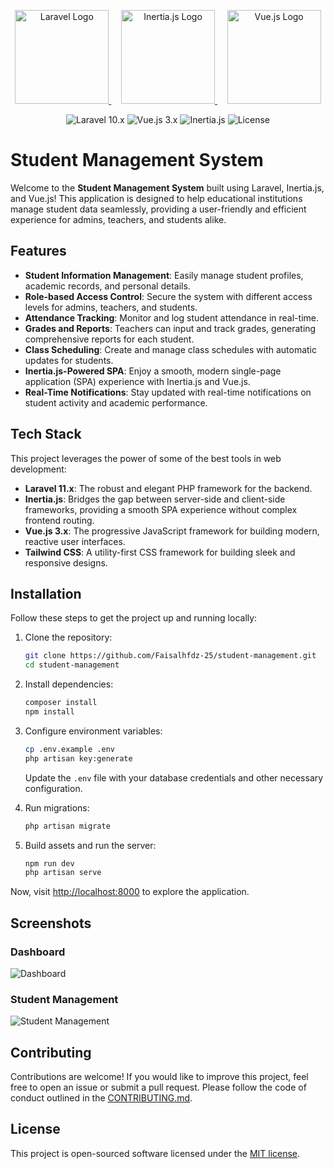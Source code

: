 
<p align="center"> <a href="https://laravel.com" target="_blank"> <img src="https://raw.githubusercontent.com/laravel/art/master/logo-lockup/5%20SVG/2%20CMYK/1%20Full%20Color/laravel-logolockup-cmyk-red.svg" width="150" alt="Laravel Logo"> </a> &nbsp;&nbsp;&nbsp; <a href="https://inertiajs.com" target="_blank"> <img src="[https://raw.githubusercontent.com/inertiajs/inertia/master/.github/inertia-logo.png](https://avatars.githubusercontent.com/u/47703742?s=280&v=4)" width="150" alt="Inertia.js Logo"> </a> &nbsp;&nbsp;&nbsp; <a href="https://vuejs.org" target="_blank"> <img src="https://upload.wikimedia.org/wikipedia/commons/9/95/Vue.js_Logo_2.svg" width="150" alt="Vue.js Logo"> </a> </p> <p align="center"> <img src="https://img.shields.io/badge/laravel-10.x-red" alt="Laravel 10.x"> <img src="https://img.shields.io/badge/vue-3.x-brightgreen" alt="Vue.js 3.x"> <img src="https://img.shields.io/badge/inertia-0.10.0-blue" alt="Inertia.js"> <img src="https://img.shields.io/github/license/your-username/student-management" alt="License"> </p>

# Student Management System

Welcome to the **Student Management System** built using Laravel, Inertia.js, and Vue.js! This application is designed to help educational institutions manage student data seamlessly, providing a user-friendly and efficient experience for admins, teachers, and students alike.

## Features

- **Student Information Management**: Easily manage student profiles, academic records, and personal details.
- **Role-based Access Control**: Secure the system with different access levels for admins, teachers, and students.
- **Attendance Tracking**: Monitor and log student attendance in real-time.
- **Grades and Reports**: Teachers can input and track grades, generating comprehensive reports for each student.
- **Class Scheduling**: Create and manage class schedules with automatic updates for students.
- **Inertia.js-Powered SPA**: Enjoy a smooth, modern single-page application (SPA) experience with Inertia.js and Vue.js.
- **Real-Time Notifications**: Stay updated with real-time notifications on student activity and academic performance.

## Tech Stack

This project leverages the power of some of the best tools in web development:

- **Laravel 11.x**: The robust and elegant PHP framework for the backend.
- **Inertia.js**: Bridges the gap between server-side and client-side frameworks, providing a smooth SPA experience without complex frontend routing.
- **Vue.js 3.x**: The progressive JavaScript framework for building modern, reactive user interfaces.
- **Tailwind CSS**: A utility-first CSS framework for building sleek and responsive designs.

## Installation

Follow these steps to get the project up and running locally:

1. Clone the repository:

   ```bash
   git clone https://github.com/Faisalhfdz-25/student-management.git
   cd student-management
   ```

2. Install dependencies:

   ```bash
   composer install
   npm install
   ```

3. Configure environment variables:

   ```bash
   cp .env.example .env
   php artisan key:generate
   ```

   Update the `.env` file with your database credentials and other necessary configuration.

4. Run migrations:

   ```bash
   php artisan migrate
   ```

5. Build assets and run the server:

   ```bash
   npm run dev
   php artisan serve
   ```

Now, visit [http://localhost:8000](http://localhost:8000) to explore the application.

## Screenshots

### Dashboard
![Dashboard](screenshot-dashboard.png)

### Student Management
![Student Management](screenshot-student-management.png)

## Contributing

Contributions are welcome! If you would like to improve this project, feel free to open an issue or submit a pull request. Please follow the code of conduct outlined in the [CONTRIBUTING.md](CONTRIBUTING.md).

## License

This project is open-sourced software licensed under the [MIT license](https://opensource.org/licenses/MIT).

